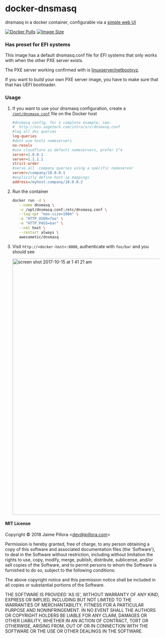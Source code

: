 # docker-dnsmasq

dnsmasq in a docker container, configurable via a [simple web UI](https://github.com/jpillora/webproc)

[![Docker Pulls](https://img.shields.io/docker/pulls/awesometic/dnsmasq.svg)][dockerhub]
[![Image Size](https://images.microbadger.com/badges/image/awesometic/dnsmasq.svg)][dockerhub]

### Has preset for EFI systems

This image has a default dnsmasq.conf file for EFI systems that only works with when the other PXE server exists.

The PXE server working confirmed with is [linuxserver/netbootxyz](https://github.com/linuxserver/docker-netbootxyz).

If you want to build your own PXE server image, you have to make sure that that has UEFI bootloader.

### Usage

1. If you want to use your dnsmasq configuration, create a [`/opt/dnsmasq.conf`](http://oss.segetech.com/intra/srv/dnsmasq.conf) file on the Docker host

   ```ini
   #dnsmasq config, for a complete example, see:
   #  http://oss.segetech.com/intra/srv/dnsmasq.conf
   #log all dns queries
   log-queries
   #dont use hosts nameservers
   no-resolv
   #use cloudflare as default nameservers, prefer 1^4
   server=1.0.0.1
   server=1.1.1.1
   strict-order
   #serve all .company queries using a specific nameserver
   server=/company/10.0.0.1
   #explicitly define host-ip mappings
   address=/myhost.company/10.0.0.2
   ```

2. Run the container

   ```bash
   docker run -d \
      --name dnsmasq \
      -v /opt/dnsmasq.conf:/etc/dnsmasq.conf \
      --log-opt "max-size=100m" \
      -e "HTTP_USER=foo" \
      -e "HTTP_PASS=bar" \
      --net host \
      --restart always \
      awesometic/dnsmasq
   ```

3. Visit `http://<docker-host>:8080`, authenticate with `foo/bar` and you should see

   <img width="833" alt="screen shot 2017-10-15 at 1 41 21 am" src="https://user-images.githubusercontent.com/633843/31580966-baacba62-b1a9-11e7-8439-ca1ddfe828dd.png">

#### MIT License

Copyright &copy; 2018 Jaime Pillora &lt;dev@jpillora.com&gt;

Permission is hereby granted, free of charge, to any person obtaining
a copy of this software and associated documentation files (the
'Software'), to deal in the Software without restriction, including
without limitation the rights to use, copy, modify, merge, publish,
distribute, sublicense, and/or sell copies of the Software, and to
permit persons to whom the Software is furnished to do so, subject to
the following conditions:

The above copyright notice and this permission notice shall be
included in all copies or substantial portions of the Software.

THE SOFTWARE IS PROVIDED 'AS IS', WITHOUT WARRANTY OF ANY KIND,
EXPRESS OR IMPLIED, INCLUDING BUT NOT LIMITED TO THE WARRANTIES OF
MERCHANTABILITY, FITNESS FOR A PARTICULAR PURPOSE AND NONINFRINGEMENT.
IN NO EVENT SHALL THE AUTHORS OR COPYRIGHT HOLDERS BE LIABLE FOR ANY
CLAIM, DAMAGES OR OTHER LIABILITY, WHETHER IN AN ACTION OF CONTRACT,
TORT OR OTHERWISE, ARISING FROM, OUT OF OR IN CONNECTION WITH THE
SOFTWARE OR THE USE OR OTHER DEALINGS IN THE SOFTWARE.

[dockerhub]: https://hub.docker.com/r/jpillora/dnsmasq/

